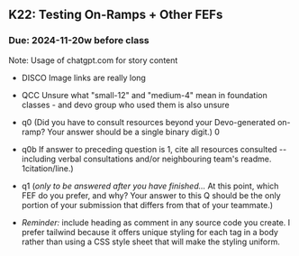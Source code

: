 ## K22: Testing On-Ramps + Other FEFs
### Due: 2024-11-20w before class
Note: Usage of chatgpt.com for story content

  - DISCO
    Image links are really long

  - QCC
    Unsure what "small-12" and "medium-4" mean in foundation classes - and devo group who used them is also unsure

  - q0 (Did you have to consult resources beyond your Devo-generated on-ramp? Your answer should be a single binary digit.) 0
  - q0b If answer to preceding question is 1, cite all resources consulted -- including verbal consultations and/or neighbouring team's readme. 1citation/line.)
  - q1 (_only to be answered after you have finished..._ At this point, which FEF do you prefer, and why? Your answer to this Q should be the only portion of your submission that differs from that of your teammate.)
* _Reminder:_ include heading as comment in any source code you create.
  I prefer tailwind because it offers unique styling for each tag in a body rather than using a CSS style sheet that will make the styling uniform.
